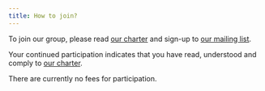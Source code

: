 ```yaml
---
title: How to join?
---
```


To join our group, please read [our charter](https://ccsubs.org/charter/) and sign-up to [our mailing list](https://lists.ccsubs.org/mailman/listinfo/main).

Your continued participation indicates that you have read, understood and comply to [our charter](https://ccsubs.org/charter/).

There are currently no fees for participation.
